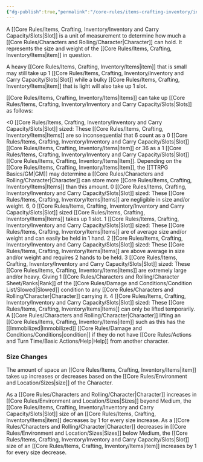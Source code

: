 ```yaml
---
{"dg-publish":true,"permalink":"/core-rules/items-crafting-inventory/inventory-and-carry-capacity/slots/"}
---
```


A [[Core Rules/Items, Crafting, Inventory/Inventory and Carry Capacity/Slots\|Slot]] is a unit of measurement to determine how much a [[Core Rules/Characters and Rolling/Character\|Character]] can hold. It represents the size and weight of the [[Core Rules/Items, Crafting, Inventory/Items\|item]] in question.

A heavy [[Core Rules/Items, Crafting, Inventory/Items\|item]] that is small may still take up 1 [[Core Rules/Items, Crafting, Inventory/Inventory and Carry Capacity/Slots\|Slot]] while a bulky [[Core Rules/Items, Crafting, Inventory/Items\|item]] that is light will also take up 1 slot.

[[Core Rules/Items, Crafting, Inventory/Items\|Items]] can take up [[Core Rules/Items, Crafting, Inventory/Inventory and Carry Capacity/Slots\|Slots]] as follows:

<0 [[Core Rules/Items, Crafting, Inventory/Inventory and Carry Capacity/Slots\|Slot]] sized: These [[Core Rules/Items, Crafting, Inventory/Items\|Items]] are so inconsequential that 6 count as a 0 [[Core Rules/Items, Crafting, Inventory/Inventory and Carry Capacity/Slots\|Slot]] [[Core Rules/Items, Crafting, Inventory/Items\|item]] or 36 as a 1 [[Core Rules/Items, Crafting, Inventory/Inventory and Carry Capacity/Slots\|Slot]] [[Core Rules/Items, Crafting, Inventory/Items\|Item]]. Depending on the [[Core Rules/Items, Crafting, Inventory/Items\|Item]], the [[TTRPG Basics/GM\|GM]] may determine a [[Core Rules/Characters and Rolling/Character\|Character]] can store more [[Core Rules/Items, Crafting, Inventory/Items\|Items]] than this amount.
0 [[Core Rules/Items, Crafting, Inventory/Inventory and Carry Capacity/Slots\|Slot]] sized: These [[Core Rules/Items, Crafting, Inventory/Items\|Items]] are negligible in size and/or weight. 6, 0 [[Core Rules/Items, Crafting, Inventory/Inventory and Carry Capacity/Slots\|Slot]] sized [[Core Rules/Items, Crafting, Inventory/Items\|Items]] takes up 1 slot.
1 [[Core Rules/Items, Crafting, Inventory/Inventory and Carry Capacity/Slots\|Slot]] sized: These [[Core Rules/Items, Crafting, Inventory/Items\|Items]] are of average size and/or weight and can easily be held in 1 hand.
2 [[Core Rules/Items, Crafting, Inventory/Inventory and Carry Capacity/Slots\|Slot]] sized: These [[Core Rules/Items, Crafting, Inventory/Items\|Items]] are above average in size and/or weight and requires 2 hands to be held.
3 [[Core Rules/Items, Crafting, Inventory/Inventory and Carry Capacity/Slots\|Slot]] sized: These [[Core Rules/Items, Crafting, Inventory/Items\|Items]] are extremely large and/or heavy. Giving 1 [[Core Rules/Characters and Rolling/Character Sheet/Ranks\|Rank]] of the [[Core Rules/Damage and Conditions/Condition List/Slowed\|Slowed]] condition to any [[Core Rules/Characters and Rolling/Character\|Character]] carrying it.
4 [[Core Rules/Items, Crafting, Inventory/Inventory and Carry Capacity/Slots\|Slot]] sized: These [[Core Rules/Items, Crafting, Inventory/Items\|Items]] can only be lifted temporarily. A [[Core Rules/Characters and Rolling/Character\|Character]] lifting an [[Core Rules/Items, Crafting, Inventory/Items\|item]] such as this has the [[Immobilized\|Immobilized]] [[Core Rules/Damage and Conditions/Conditions\|condition]] if they do not have [[Core Rules/Actions and Turn Time/Basic Actions/Help\|Help]] from another character.

### Size Changes
The amount of space an [[Core Rules/Items, Crafting, Inventory/Items\|item]] takes up increases or decreases based on the [[Core Rules/Environment and Location/Sizes\|size]] of the Character.

As a [[Core Rules/Characters and Rolling/Character\|Character]] increases in [[Core Rules/Environment and Location/Sizes\|Sizes]] beyond Medium, the [[Core Rules/Items, Crafting, Inventory/Inventory and Carry Capacity/Slots\|Slot]] size of an [[Core Rules/Items, Crafting, Inventory/Items\|item]] decreases by 1 for every size increase.
As a [[Core Rules/Characters and Rolling/Character\|Character]] decreases in [[Core Rules/Environment and Location/Sizes\|Sizes]] below Medium, the [[Core Rules/Items, Crafting, Inventory/Inventory and Carry Capacity/Slots\|Slot]] size of an [[Core Rules/Items, Crafting, Inventory/Items\|item]] increases by 1 for every size decrease.